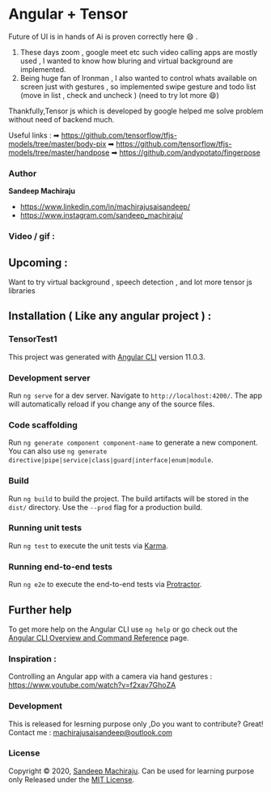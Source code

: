 # Angular + Tensor 
Future of UI is in hands of Ai is proven correctly here 😄 .
1) These days zoom , google meet etc such video calling apps are mostly used , 
I wanted to know how bluring and virtual background are implemented.
2) Being huge fan of Ironman , I also wanted to control whats available on screen just with gestures , so implemented swipe gesture and todo list (move in list , check and uncheck ) (need to try lot more  😄)

Thankfully,Tensor js which is developed by google helped me solve problem without need of backend much.

Useful links : 
➡ https://github.com/tensorflow/tfjs-models/tree/master/body-pix
➡ https://github.com/tensorflow/tfjs-models/tree/master/handpose
➡ https://github.com/andypotato/fingerpose

### Author

**Sandeep Machiraju**
* https://www.linkedin.com/in/machirajusaisandeep/
* https://www.instagram.com/sandeep_machiraju/

### Video / gif : 


## Upcoming : 
Want to try virtual background , speech detection , and lot more tensor js libraries

## Installation  ( Like any angular project ) :
### TensorTest1

This project was generated with [Angular CLI](https://github.com/angular/angular-cli) version 11.0.3.

### Development server

Run `ng serve` for a dev server. Navigate to `http://localhost:4200/`. The app will automatically reload if you change any of the source files.

### Code scaffolding

Run `ng generate component component-name` to generate a new component. You can also use `ng generate directive|pipe|service|class|guard|interface|enum|module`.

### Build

Run `ng build` to build the project. The build artifacts will be stored in the `dist/` directory. Use the `--prod` flag for a production build.

### Running unit tests

Run `ng test` to execute the unit tests via [Karma](https://karma-runner.github.io).

### Running end-to-end tests

Run `ng e2e` to execute the end-to-end tests via [Protractor](http://www.protractortest.org/).

## Further help

To get more help on the Angular CLI use `ng help` or go check out the [Angular CLI Overview and Command Reference](https://angular.io/cli) page.

### Inspiration : 
Controlling an Angular app with a camera via hand gestures :
https://www.youtube.com/watch?v=f2xav7GhoZA

### Development
This is released for lesrning purpose only ,Do you want to contribute? Great!
Contact me : machirajusaisandeep@outlook.com

### License
Copyright © 2020, [Sandeep Machiraju](https://github.com/machirajusaisandeep).
Can be used for learning purpose only
Released under the [MIT License](LICENSE).

